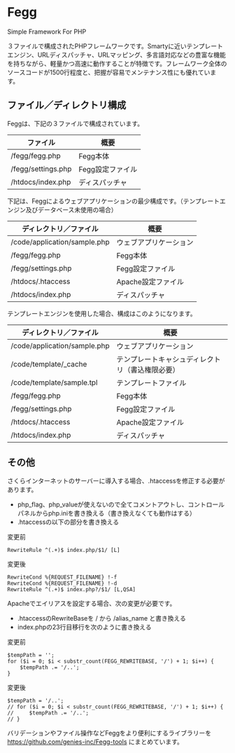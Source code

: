 Fegg
====
Simple Framework For PHP

３ファイルで構成されたPHPフレームワークです。Smartyに近いテンプレートエンジン、URLディスパッチャ、URLマッピング、多言語対応などの豊富な機能を持ちながら、軽量かつ高速に動作することが特徴です。フレームワーク全体のソースコードが1500行程度と、把握が容易でメンテナンス性にも優れています。

ファイル／ディレクトリ構成
----
Feggは、下記の３ファイルで構成されています。

|ファイル|概要|
|---|---|
|/fegg/fegg.php|Fegg本体|
|/fegg/settings.php|Fegg設定ファイル|
|/htdocs/index.php|ディスパッチャ|

下記は、Feggによるウェブアプリケーションの最少構成です。（テンプレートエンジン及びデータベース未使用の場合）

|ディレクトリ／ファイル|概要|
|---|---|
|/code/application/sample.php|ウェブアプリケーション|
|/fegg/fegg.php|Fegg本体|
|/fegg/settings.php|Fegg設定ファイル|
|/htdocs/.htaccess|Apache設定ファイル|
|/htdocs/index.php|ディスパッチャ|

テンプレートエンジンを使用した場合、構成はこのようになります。

|ディレクトリ／ファイル|概要|
|---|---|
|/code/application/sample.php|ウェブアプリケーション|
|/code/template/_cache|テンプレートキャシュディレクトリ（書込権限必要）|
|/code/template/sample.tpl|テンプレートファイル|
|/fegg/fegg.php|Fegg本体|
|/fegg/settings.php|Fegg設定ファイル|
|/htdocs/.htaccess|Apache設定ファイル|
|/htdocs/index.php|ディスパッチャ|

その他
----
さくらインターネットのサーバーに導入する場合、.htaccessを修正する必要があります。
- php_flag、php_valueが使えないので全てコメントアウトし、コントロールパネルからphp.iniを書き換える（書き換えなくても動作はする）
- .htaccessの以下の部分を書き換える

変更前
```
RewriteRule ^(.+)$ index.php/$1/ [L]
```
変更後
```
RewriteCond %{REQUEST_FILENAME} !-f
RewriteCond %{REQUEST_FILENAME} !-d
RewriteRule ^(.+)$ index.php?/$1/ [L,QSA]
```


Apacheでエイリアスを設定する場合、次の変更が必要です。
- .htaccessのRewriteBaseを / から /alias_name と書き換える
- index.phpの23行目移行を次のように書き換える

変更前
```
$tempPath = '';
for ($i = 0; $i < substr_count(FEGG_REWRITEBASE, '/') + 1; $i++) {
    $tempPath .= '/..';
}
```
変更後
```
$tempPath = '/..';
// for ($i = 0; $i < substr_count(FEGG_REWRITEBASE, '/') + 1; $i++) {
//     $tempPath .= '/..';
// }
```

バリデーションやファイル操作などFeggをより便利にするライブラリーを https://github.com/genies-inc/Fegg-tools にまとめています。